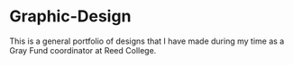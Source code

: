 # Graphic-Design

This is a general portfolio of designs that I have made during my time as a Gray Fund coordinator at Reed College.
